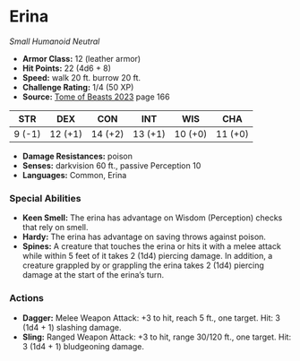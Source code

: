 # Erina

*Small* *Humanoid* *Neutral*

- **Armor Class:** 12 (leather armor)
- **Hit Points:** 22 (4d6 + 8)
- **Speed:** walk 20 ft. burrow 20 ft.
- **Challenge Rating:** 1/4 (50 XP)
- **Source:** [Tome of Beasts 2023](https://koboldpress.com/kpstore/product/tome-of-beasts-1-2023-edition/) page 166

| STR | DEX | CON | INT | WIS | CHA |
| --- | --- | --- | --- | --- | --- |
| 9 (-1) | 12 (+1) | 14 (+2) | 13 (+1) | 10 (+0) | 11 (+0) |

- **Damage Resistances:** poison
- **Senses:** darkvision 60 ft., passive Perception 10
- **Languages:** Common, Erina
### Special Abilities
- **Keen Smell:** The erina has advantage on Wisdom (Perception) checks that rely on smell.
- **Hardy:** The erina has advantage on saving throws against poison.
- **Spines:** A creature that touches the erina or hits it with a melee attack while within 5 feet of it takes 2 (1d4) piercing damage. In addition, a creature grappled by or grappling the erina takes 2 (1d4) piercing damage at the start of the erina’s turn.
### Actions
- **Dagger:** Melee Weapon Attack: +3 to hit, reach 5 ft., one target. Hit: 3 (1d4 + 1) slashing damage.
- **Sling:** Ranged Weapon Attack: +3 to hit, range 30/120 ft., one target. Hit: 3 (1d4 + 1) bludgeoning damage.
